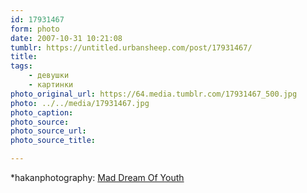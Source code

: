 ```yaml
---
id: 17931467
form: photo
date: 2007-10-31 10:21:08
tumblr: https://untitled.urbansheep.com/post/17931467/
title:
tags:
    - девушки
    - картинки
photo_original_url: https://64.media.tumblr.com/17931467_500.jpg
photo: ../../media/17931467.jpg
photo_caption:
photo_source:
photo_source_url:
photo_source_title:

---
```


<p>*hakanphotography: <a href="http://hakanphotography.deviantart.com/art/Mad-Dream-Of-Youth-36498941">Mad Dream Of Youth</a></p>
